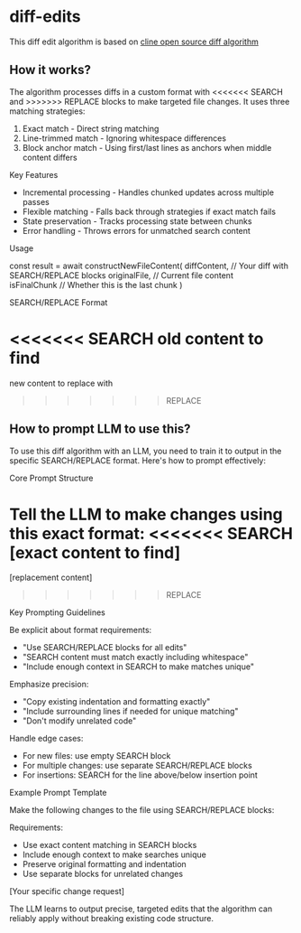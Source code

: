 # diff-edits

This diff edit algorithm is based on [cline open source diff algorithm](https://github.com/cline/cline/blob/main/evals/diff-edits/diff-apply/diff-06-26-25.ts)

## How it works?

The algorithm processes diffs in a custom format with <<<<<<< SEARCH and >>>>>>> REPLACE blocks to make targeted file changes. It uses three matching strategies:

1. Exact match - Direct string matching
2. Line-trimmed match - Ignoring whitespace differences
3. Block anchor match - Using first/last lines as anchors when middle content differs

Key Features

- Incremental processing - Handles chunked updates across multiple passes
- Flexible matching - Falls back through strategies if exact match fails
- State preservation - Tracks processing state between chunks
- Error handling - Throws errors for unmatched search content

Usage

const result = await constructNewFileContent(
diffContent,   // Your diff with SEARCH/REPLACE blocks
originalFile,  // Current file content  
isFinalChunk  // Whether this is the last chunk
)

SEARCH/REPLACE Format

<<<<<<< SEARCH
old content to find
=======
new content to replace with
>>>>>>> REPLACE

## How to prompt LLM to use this?

To use this diff algorithm with an LLM, you need to train it to output in the specific SEARCH/REPLACE format. Here's how to prompt effectively:

Core Prompt Structure

Tell the LLM to make changes using this exact format:
<<<<<<< SEARCH
[exact content to find]
=======
[replacement content]
>>>>>>> REPLACE

Key Prompting Guidelines

Be explicit about format requirements:
- "Use SEARCH/REPLACE blocks for all edits"
- "SEARCH content must match exactly including whitespace"
- "Include enough context in SEARCH to make matches unique"

Emphasize precision:
- "Copy existing indentation and formatting exactly"
- "Include surrounding lines if needed for unique matching"
- "Don't modify unrelated code"

Handle edge cases:
- For new files: use empty SEARCH block
- For multiple changes: use separate SEARCH/REPLACE blocks
- For insertions: SEARCH for the line above/below insertion point

Example Prompt Template

Make the following changes to the file using SEARCH/REPLACE blocks:

Requirements:
- Use exact content matching in SEARCH blocks
- Include enough context to make searches unique
- Preserve original formatting and indentation
- Use separate blocks for unrelated changes

[Your specific change request]

The LLM learns to output precise, targeted edits that the algorithm can reliably apply without breaking existing code structure.